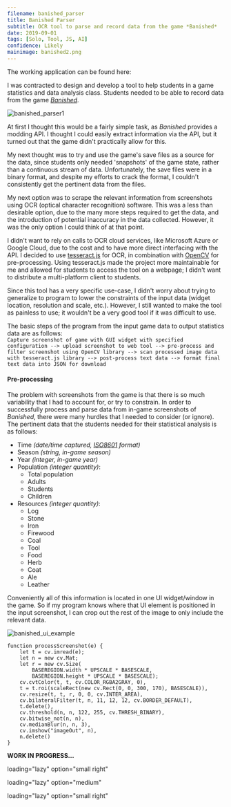 ```yaml
---
filename: banished_parser
title: Banished Parser
subtitle: OCR tool to parse and record data from the game *Banished*
date: 2019-09-01
tags: [Solo, Tool, JS, AI]
confidence: Likely
mainimage: banished2.png
---
```


The working application can be found here:

I was contracted to design and develop a tool to help students in a game statistics and data analysis class. Students needed to be able to record data from the game [*Banished*](http://www.shiningrocksoftware.com/game/).

![][bp1]

At first I thought this would be a fairly simple task, as *Banished* provides a modding API. I thought I could easily extract information via the API, but it turned out that the game didn't practically allow for this.

My next thought was to try and use the game's save files as a source for the data, since students only needed 'snapshots' of the game state, rather than a continuous stream of data. Unfortunately, the save files were in a binary format, and despite my efforts to crack the format, I couldn't consistently get the pertinent data from the files.

My next option was to scrape the relevant information from screenshots using OCR (optical character recognition) software. This was a less than desirable option, due to the many more steps required to get the data, and the introduction of potential inaccuracy in the data collected. However, it was the only option I could think of at that point.

I didn't want to rely on calls to OCR cloud services, like Microsoft Azure or Google Cloud, due to the cost and to have more direct interfacing with the API. I decided to use [tesseract.js](https://tesseract.projectnaptha.com) for OCR, in combination with [OpenCV](https://opencv.org) for pre-processing. Using tesseract.js made the project more maintainable for me and allowed for students to access the tool on a webpage; I didn't want to distribute a multi-platform client to students.

Since this tool has a very specific use-case, I didn't worry about trying to generalize to program to lower the constraints of the input data (widget location, resolution and scale, etc.). However, I still wanted to make the tool as painless to use; it wouldn't be a very good tool if it was difficult to use.

The basic steps of the program from the input game data to output statistics data are as follows:
<br>
```Capture screenshot of game with GUI widget with specified configuration --> upload screenshot to web tool --> pre-process and filter screenshot using OpenCV library --> scan processed image data with tesseract.js library --> post-process text data --> format final text data into JSON for download```

#### Pre-processing

The problem with screenshots from the game is that there is so much variability that I had to account for, or try to constrain. In order to successfully process and parse data from in-game screenshots of *Banished*, there were many hurdles that I needed to consider (or ignore). The pertinent data that the students needed for their statistical analysis is as follows:

- Time _(date/time captured, [ISO8601](https://en.wikipedia.org/wiki/ISO_8601) format)_
- Season _(string, in-game season)_
- Year _(integer, in-game year)_
- Population _(integer quantity)_:
	- Total population
	- Adults
	- Students
	- Children
- Resources _(integer quantity)_:
	- Log
	- Stone
	- Iron
	- Firewood
	- Coal
	- Tool
	- Food
	- Herb
	- Coat
	- Ale
	- Leather

Conveniently all of this information is located in one UI widget/window in the game. So if my program knows where that UI element is positioned in the input screenshot, I can crop out the rest of the image to only include the relevant data.

![][bp3]


```
function processScreenshot(e) {
	let t = cv.imread(e);
	let n = new cv.Mat;
	let r = new cv.Size(
		BASEREGION.width * UPSCALE * BASESCALE,
		BASEREGION.height * UPSCALE * BASESCALE);
	cv.cvtColor(t, t, cv.COLOR_RGBA2GRAY, 0),
	t = t.roi(scaleRect(new cv.Rect(0, 0, 300, 170), BASESCALE)),
	cv.resize(t, t, r, 0, 0, cv.INTER_AREA),
	cv.bilateralFilter(t, n, 11, 12, 12, cv.BORDER_DEFAULT),
	t.delete(),
	cv.threshold(n, n, 122, 255, cv.THRESH_BINARY),
	cv.bitwise_not(n, n),
	cv.medianBlur(n, n, 3),
	cv.imshow("imageOut", n),
	n.delete()
}
```

**WORK IN PROGRESS...**


[bp1]: /images/banished.png#right#small "banished_parser1"
	loading="lazy" option="small right"

[bp2]: /images/banished2.png "banished_parser2"
	loading="lazy" option="medium"

[bp3]: /images/banishedUIexample.png "banished_ui_example"
	loading="lazy" option="small right"
